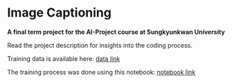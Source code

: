 # Image Captioning

**A final term project for the AI-Project course at Sungkyunkwan University**

Read the project description for insights into the coding process.

Training data is available here: [data link](https://drive.google.com/file/d/1u7Zgb0Pr8zC-3BhVQr6KIQGwBrop1Rwc/view)

The training process was done using this notebook: [notebook link](https://jovian.ai/jonathaniscodeing/image-captioning)
